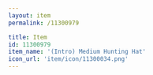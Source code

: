 ```yaml
---
layout: item
permalink: /11300979

title: Item
id: 11300979
item_name: '(Intro) Medium Hunting Hat'
icon_url: 'item/icon/11300034.png'
---
```

